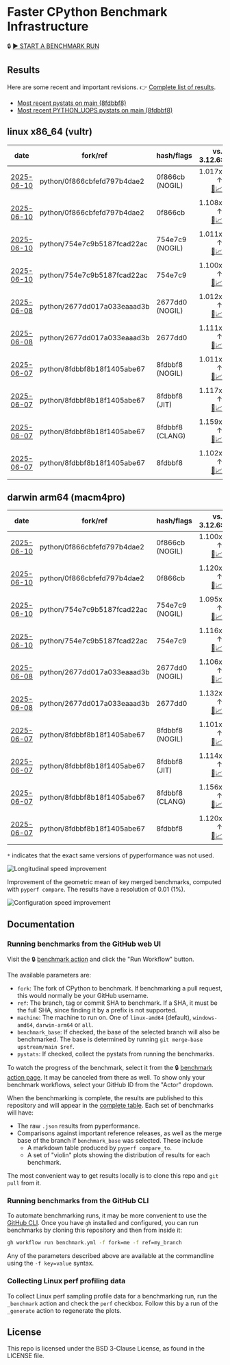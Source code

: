 # Faster CPython Benchmark Infrastructure

🔒 [▶️ START A BENCHMARK RUN](../../actions/workflows/benchmark.yml)

## Results

Here are some recent and important revisions. 👉 [Complete list of results](RESULTS.md).

<!-- START table -->
- [Most recent  pystats on main (8fdbbf8)](results/bm-20250607-3.15.0a0-8fdbbf8/bm-20250607-vultr-x86_64-python-8fdbbf8b18f1405abe67-3.15.0a0-8fdbbf8-pystats.md)
- [Most recent PYTHON_UOPS pystats on main (8fdbbf8)](results/bm-20250607-3.15.0a0-8fdbbf8-PYTHON_UOPS/bm-20250607-vultr-x86_64-python-8fdbbf8b18f1405abe67-3.15.0a0-8fdbbf8-pystats.md)

## linux x86_64 (vultr)
| date | fork/ref | hash/flags | vs. 3.12.6: | vs. 3.13.0rc2: | vs. base: |
| --- | --- | --- | ---: | ---: | ---: |
| [2025-06-10](results/bm-20250610-3.15.0a0-0f866cb-NOGIL) | python/0f866cbfefd797b4dae2 | 0f866cb (NOGIL) | 1.017x ↑<br>[📄](results/bm-20250610-3.15.0a0-0f866cb-NOGIL/bm-20250610-vultr-x86_64-python-0f866cbfefd797b4dae2-3.15.0a0-0f866cb-vs-3.12.6.md)[📈](results/bm-20250610-3.15.0a0-0f866cb-NOGIL/bm-20250610-vultr-x86_64-python-0f866cbfefd797b4dae2-3.15.0a0-0f866cb-vs-3.12.6.svg) | 1.018x ↓<br>[📄](results/bm-20250610-3.15.0a0-0f866cb-NOGIL/bm-20250610-vultr-x86_64-python-0f866cbfefd797b4dae2-3.15.0a0-0f866cb-vs-3.13.0rc2.md)[📈](results/bm-20250610-3.15.0a0-0f866cb-NOGIL/bm-20250610-vultr-x86_64-python-0f866cbfefd797b4dae2-3.15.0a0-0f866cb-vs-3.13.0rc2.svg) | 1.088x ↓<br>[📄](results/bm-20250610-3.15.0a0-0f866cb-NOGIL/bm-20250610-vultr-x86_64-python-0f866cbfefd797b4dae2-3.15.0a0-0f866cb-vs-base.md)[📈](results/bm-20250610-3.15.0a0-0f866cb-NOGIL/bm-20250610-vultr-x86_64-python-0f866cbfefd797b4dae2-3.15.0a0-0f866cb-vs-base.svg)[🧠](results/bm-20250610-3.15.0a0-0f866cb-NOGIL/bm-20250610-vultr-x86_64-python-0f866cbfefd797b4dae2-3.15.0a0-0f866cb-vs-base-mem.svg) |
| [2025-06-10](results/bm-20250610-3.15.0a0-0f866cb) | python/0f866cbfefd797b4dae2 | 0f866cb | 1.108x ↑<br>[📄](results/bm-20250610-3.15.0a0-0f866cb/bm-20250610-vultr-x86_64-python-0f866cbfefd797b4dae2-3.15.0a0-0f866cb-vs-3.12.6.md)[📈](results/bm-20250610-3.15.0a0-0f866cb/bm-20250610-vultr-x86_64-python-0f866cbfefd797b4dae2-3.15.0a0-0f866cb-vs-3.12.6.svg) | 1.071x ↑<br>[📄](results/bm-20250610-3.15.0a0-0f866cb/bm-20250610-vultr-x86_64-python-0f866cbfefd797b4dae2-3.15.0a0-0f866cb-vs-3.13.0rc2.md)[📈](results/bm-20250610-3.15.0a0-0f866cb/bm-20250610-vultr-x86_64-python-0f866cbfefd797b4dae2-3.15.0a0-0f866cb-vs-3.13.0rc2.svg) |  |
| [2025-06-10](results/bm-20250610-3.15.0a0-754e7c9-NOGIL) | python/754e7c9b5187fcad22ac | 754e7c9 (NOGIL) | 1.011x ↑<br>[📄](results/bm-20250610-3.15.0a0-754e7c9-NOGIL/bm-20250610-vultr-x86_64-python-754e7c9b5187fcad22ac-3.15.0a0-754e7c9-vs-3.12.6.md)[📈](results/bm-20250610-3.15.0a0-754e7c9-NOGIL/bm-20250610-vultr-x86_64-python-754e7c9b5187fcad22ac-3.15.0a0-754e7c9-vs-3.12.6.svg) | 1.024x ↓<br>[📄](results/bm-20250610-3.15.0a0-754e7c9-NOGIL/bm-20250610-vultr-x86_64-python-754e7c9b5187fcad22ac-3.15.0a0-754e7c9-vs-3.13.0rc2.md)[📈](results/bm-20250610-3.15.0a0-754e7c9-NOGIL/bm-20250610-vultr-x86_64-python-754e7c9b5187fcad22ac-3.15.0a0-754e7c9-vs-3.13.0rc2.svg) | 1.087x ↓<br>[📄](results/bm-20250610-3.15.0a0-754e7c9-NOGIL/bm-20250610-vultr-x86_64-python-754e7c9b5187fcad22ac-3.15.0a0-754e7c9-vs-base.md)[📈](results/bm-20250610-3.15.0a0-754e7c9-NOGIL/bm-20250610-vultr-x86_64-python-754e7c9b5187fcad22ac-3.15.0a0-754e7c9-vs-base.svg)[🧠](results/bm-20250610-3.15.0a0-754e7c9-NOGIL/bm-20250610-vultr-x86_64-python-754e7c9b5187fcad22ac-3.15.0a0-754e7c9-vs-base-mem.svg) |
| [2025-06-10](results/bm-20250610-3.15.0a0-754e7c9) | python/754e7c9b5187fcad22ac | 754e7c9 | 1.100x ↑<br>[📄](results/bm-20250610-3.15.0a0-754e7c9/bm-20250610-vultr-x86_64-python-754e7c9b5187fcad22ac-3.15.0a0-754e7c9-vs-3.12.6.md)[📈](results/bm-20250610-3.15.0a0-754e7c9/bm-20250610-vultr-x86_64-python-754e7c9b5187fcad22ac-3.15.0a0-754e7c9-vs-3.12.6.svg) | 1.062x ↑<br>[📄](results/bm-20250610-3.15.0a0-754e7c9/bm-20250610-vultr-x86_64-python-754e7c9b5187fcad22ac-3.15.0a0-754e7c9-vs-3.13.0rc2.md)[📈](results/bm-20250610-3.15.0a0-754e7c9/bm-20250610-vultr-x86_64-python-754e7c9b5187fcad22ac-3.15.0a0-754e7c9-vs-3.13.0rc2.svg) |  |
| [2025-06-08](results/bm-20250608-3.15.0a0-2677dd0-NOGIL) | python/2677dd017a033eaaad3b | 2677dd0 (NOGIL) | 1.012x ↑<br>[📄](results/bm-20250608-3.15.0a0-2677dd0-NOGIL/bm-20250608-vultr-x86_64-python-2677dd017a033eaaad3b-3.15.0a0-2677dd0-vs-3.12.6.md)[📈](results/bm-20250608-3.15.0a0-2677dd0-NOGIL/bm-20250608-vultr-x86_64-python-2677dd017a033eaaad3b-3.15.0a0-2677dd0-vs-3.12.6.svg) | 1.023x ↓<br>[📄](results/bm-20250608-3.15.0a0-2677dd0-NOGIL/bm-20250608-vultr-x86_64-python-2677dd017a033eaaad3b-3.15.0a0-2677dd0-vs-3.13.0rc2.md)[📈](results/bm-20250608-3.15.0a0-2677dd0-NOGIL/bm-20250608-vultr-x86_64-python-2677dd017a033eaaad3b-3.15.0a0-2677dd0-vs-3.13.0rc2.svg) | 1.094x ↓<br>[📄](results/bm-20250608-3.15.0a0-2677dd0-NOGIL/bm-20250608-vultr-x86_64-python-2677dd017a033eaaad3b-3.15.0a0-2677dd0-vs-base.md)[📈](results/bm-20250608-3.15.0a0-2677dd0-NOGIL/bm-20250608-vultr-x86_64-python-2677dd017a033eaaad3b-3.15.0a0-2677dd0-vs-base.svg)[🧠](results/bm-20250608-3.15.0a0-2677dd0-NOGIL/bm-20250608-vultr-x86_64-python-2677dd017a033eaaad3b-3.15.0a0-2677dd0-vs-base-mem.svg) |
| [2025-06-08](results/bm-20250608-3.15.0a0-2677dd0) | python/2677dd017a033eaaad3b | 2677dd0 | 1.111x ↑<br>[📄](results/bm-20250608-3.15.0a0-2677dd0/bm-20250608-vultr-x86_64-python-2677dd017a033eaaad3b-3.15.0a0-2677dd0-vs-3.12.6.md)[📈](results/bm-20250608-3.15.0a0-2677dd0/bm-20250608-vultr-x86_64-python-2677dd017a033eaaad3b-3.15.0a0-2677dd0-vs-3.12.6.svg) | 1.073x ↑<br>[📄](results/bm-20250608-3.15.0a0-2677dd0/bm-20250608-vultr-x86_64-python-2677dd017a033eaaad3b-3.15.0a0-2677dd0-vs-3.13.0rc2.md)[📈](results/bm-20250608-3.15.0a0-2677dd0/bm-20250608-vultr-x86_64-python-2677dd017a033eaaad3b-3.15.0a0-2677dd0-vs-3.13.0rc2.svg) |  |
| [2025-06-07](results/bm-20250607-3.15.0a0-8fdbbf8-NOGIL) | python/8fdbbf8b18f1405abe67 | 8fdbbf8 (NOGIL) | 1.011x ↑<br>[📄](results/bm-20250607-3.15.0a0-8fdbbf8-NOGIL/bm-20250607-vultr-x86_64-python-8fdbbf8b18f1405abe67-3.15.0a0-8fdbbf8-vs-3.12.6.md)[📈](results/bm-20250607-3.15.0a0-8fdbbf8-NOGIL/bm-20250607-vultr-x86_64-python-8fdbbf8b18f1405abe67-3.15.0a0-8fdbbf8-vs-3.12.6.svg) | 1.024x ↓<br>[📄](results/bm-20250607-3.15.0a0-8fdbbf8-NOGIL/bm-20250607-vultr-x86_64-python-8fdbbf8b18f1405abe67-3.15.0a0-8fdbbf8-vs-3.13.0rc2.md)[📈](results/bm-20250607-3.15.0a0-8fdbbf8-NOGIL/bm-20250607-vultr-x86_64-python-8fdbbf8b18f1405abe67-3.15.0a0-8fdbbf8-vs-3.13.0rc2.svg) | 1.088x ↓<br>[📄](results/bm-20250607-3.15.0a0-8fdbbf8-NOGIL/bm-20250607-vultr-x86_64-python-8fdbbf8b18f1405abe67-3.15.0a0-8fdbbf8-vs-base.md)[📈](results/bm-20250607-3.15.0a0-8fdbbf8-NOGIL/bm-20250607-vultr-x86_64-python-8fdbbf8b18f1405abe67-3.15.0a0-8fdbbf8-vs-base.svg)[🧠](results/bm-20250607-3.15.0a0-8fdbbf8-NOGIL/bm-20250607-vultr-x86_64-python-8fdbbf8b18f1405abe67-3.15.0a0-8fdbbf8-vs-base-mem.svg) |
| [2025-06-07](results/bm-20250607-3.15.0a0-8fdbbf8-JIT) | python/8fdbbf8b18f1405abe67 | 8fdbbf8 (JIT) | 1.117x ↑<br>[📄](results/bm-20250607-3.15.0a0-8fdbbf8-JIT/bm-20250607-vultr-x86_64-python-8fdbbf8b18f1405abe67-3.15.0a0-8fdbbf8-vs-3.12.6.md)[📈](results/bm-20250607-3.15.0a0-8fdbbf8-JIT/bm-20250607-vultr-x86_64-python-8fdbbf8b18f1405abe67-3.15.0a0-8fdbbf8-vs-3.12.6.svg) | 1.079x ↑<br>[📄](results/bm-20250607-3.15.0a0-8fdbbf8-JIT/bm-20250607-vultr-x86_64-python-8fdbbf8b18f1405abe67-3.15.0a0-8fdbbf8-vs-3.13.0rc2.md)[📈](results/bm-20250607-3.15.0a0-8fdbbf8-JIT/bm-20250607-vultr-x86_64-python-8fdbbf8b18f1405abe67-3.15.0a0-8fdbbf8-vs-3.13.0rc2.svg) | 1.012x ↑<br>[📄](results/bm-20250607-3.15.0a0-8fdbbf8-JIT/bm-20250607-vultr-x86_64-python-8fdbbf8b18f1405abe67-3.15.0a0-8fdbbf8-vs-base.md)[📈](results/bm-20250607-3.15.0a0-8fdbbf8-JIT/bm-20250607-vultr-x86_64-python-8fdbbf8b18f1405abe67-3.15.0a0-8fdbbf8-vs-base.svg)[🧠](results/bm-20250607-3.15.0a0-8fdbbf8-JIT/bm-20250607-vultr-x86_64-python-8fdbbf8b18f1405abe67-3.15.0a0-8fdbbf8-vs-base-mem.svg) |
| [2025-06-07](results/bm-20250607-3.15.0a0-8fdbbf8-CLANG) | python/8fdbbf8b18f1405abe67 | 8fdbbf8 (CLANG) | 1.159x ↑<br>[📄](results/bm-20250607-3.15.0a0-8fdbbf8-CLANG/bm-20250607-vultr-x86_64-python-8fdbbf8b18f1405abe67-3.15.0a0-8fdbbf8-vs-3.12.6.md)[📈](results/bm-20250607-3.15.0a0-8fdbbf8-CLANG/bm-20250607-vultr-x86_64-python-8fdbbf8b18f1405abe67-3.15.0a0-8fdbbf8-vs-3.12.6.svg) | 1.119x ↑<br>[📄](results/bm-20250607-3.15.0a0-8fdbbf8-CLANG/bm-20250607-vultr-x86_64-python-8fdbbf8b18f1405abe67-3.15.0a0-8fdbbf8-vs-3.13.0rc2.md)[📈](results/bm-20250607-3.15.0a0-8fdbbf8-CLANG/bm-20250607-vultr-x86_64-python-8fdbbf8b18f1405abe67-3.15.0a0-8fdbbf8-vs-3.13.0rc2.svg) | 1.048x ↑<br>[📄](results/bm-20250607-3.15.0a0-8fdbbf8-CLANG/bm-20250607-vultr-x86_64-python-8fdbbf8b18f1405abe67-3.15.0a0-8fdbbf8-vs-base.md)[📈](results/bm-20250607-3.15.0a0-8fdbbf8-CLANG/bm-20250607-vultr-x86_64-python-8fdbbf8b18f1405abe67-3.15.0a0-8fdbbf8-vs-base.svg)[🧠](results/bm-20250607-3.15.0a0-8fdbbf8-CLANG/bm-20250607-vultr-x86_64-python-8fdbbf8b18f1405abe67-3.15.0a0-8fdbbf8-vs-base-mem.svg) |
| [2025-06-07](results/bm-20250607-3.15.0a0-8fdbbf8) | python/8fdbbf8b18f1405abe67 | 8fdbbf8 | 1.102x ↑<br>[📄](results/bm-20250607-3.15.0a0-8fdbbf8/bm-20250607-vultr-x86_64-python-8fdbbf8b18f1405abe67-3.15.0a0-8fdbbf8-vs-3.12.6.md)[📈](results/bm-20250607-3.15.0a0-8fdbbf8/bm-20250607-vultr-x86_64-python-8fdbbf8b18f1405abe67-3.15.0a0-8fdbbf8-vs-3.12.6.svg) | 1.064x ↑<br>[📄](results/bm-20250607-3.15.0a0-8fdbbf8/bm-20250607-vultr-x86_64-python-8fdbbf8b18f1405abe67-3.15.0a0-8fdbbf8-vs-3.13.0rc2.md)[📈](results/bm-20250607-3.15.0a0-8fdbbf8/bm-20250607-vultr-x86_64-python-8fdbbf8b18f1405abe67-3.15.0a0-8fdbbf8-vs-3.13.0rc2.svg) |  |

## darwin arm64 (macm4pro)
| date | fork/ref | hash/flags | vs. 3.12.6: | vs. 3.13.0rc2: | vs. base: |
| --- | --- | --- | ---: | ---: | ---: |
| [2025-06-10](results/bm-20250610-3.15.0a0-0f866cb-NOGIL) | python/0f866cbfefd797b4dae2 | 0f866cb (NOGIL) | 1.100x ↑<br>[📄](results/bm-20250610-3.15.0a0-0f866cb-NOGIL/bm-20250610-macm4pro-arm64-python-0f866cbfefd797b4dae2-3.15.0a0-0f866cb-vs-3.12.6.md)[📈](results/bm-20250610-3.15.0a0-0f866cb-NOGIL/bm-20250610-macm4pro-arm64-python-0f866cbfefd797b4dae2-3.15.0a0-0f866cb-vs-3.12.6.svg) | 1.020x ↑<br>[📄](results/bm-20250610-3.15.0a0-0f866cb-NOGIL/bm-20250610-macm4pro-arm64-python-0f866cbfefd797b4dae2-3.15.0a0-0f866cb-vs-3.13.0rc2.md)[📈](results/bm-20250610-3.15.0a0-0f866cb-NOGIL/bm-20250610-macm4pro-arm64-python-0f866cbfefd797b4dae2-3.15.0a0-0f866cb-vs-3.13.0rc2.svg) | 1.020x ↓<br>[📄](results/bm-20250610-3.15.0a0-0f866cb-NOGIL/bm-20250610-macm4pro-arm64-python-0f866cbfefd797b4dae2-3.15.0a0-0f866cb-vs-base.md)[📈](results/bm-20250610-3.15.0a0-0f866cb-NOGIL/bm-20250610-macm4pro-arm64-python-0f866cbfefd797b4dae2-3.15.0a0-0f866cb-vs-base.svg)[🧠](results/bm-20250610-3.15.0a0-0f866cb-NOGIL/bm-20250610-macm4pro-arm64-python-0f866cbfefd797b4dae2-3.15.0a0-0f866cb-vs-base-mem.svg) |
| [2025-06-10](results/bm-20250610-3.15.0a0-0f866cb) | python/0f866cbfefd797b4dae2 | 0f866cb | 1.120x ↑<br>[📄](results/bm-20250610-3.15.0a0-0f866cb/bm-20250610-macm4pro-arm64-python-0f866cbfefd797b4dae2-3.15.0a0-0f866cb-vs-3.12.6.md)[📈](results/bm-20250610-3.15.0a0-0f866cb/bm-20250610-macm4pro-arm64-python-0f866cbfefd797b4dae2-3.15.0a0-0f866cb-vs-3.12.6.svg) | 1.039x ↑<br>[📄](results/bm-20250610-3.15.0a0-0f866cb/bm-20250610-macm4pro-arm64-python-0f866cbfefd797b4dae2-3.15.0a0-0f866cb-vs-3.13.0rc2.md)[📈](results/bm-20250610-3.15.0a0-0f866cb/bm-20250610-macm4pro-arm64-python-0f866cbfefd797b4dae2-3.15.0a0-0f866cb-vs-3.13.0rc2.svg) |  |
| [2025-06-10](results/bm-20250610-3.15.0a0-754e7c9-NOGIL) | python/754e7c9b5187fcad22ac | 754e7c9 (NOGIL) | 1.095x ↑<br>[📄](results/bm-20250610-3.15.0a0-754e7c9-NOGIL/bm-20250610-macm4pro-arm64-python-754e7c9b5187fcad22ac-3.15.0a0-754e7c9-vs-3.12.6.md)[📈](results/bm-20250610-3.15.0a0-754e7c9-NOGIL/bm-20250610-macm4pro-arm64-python-754e7c9b5187fcad22ac-3.15.0a0-754e7c9-vs-3.12.6.svg) | 1.016x ↑<br>[📄](results/bm-20250610-3.15.0a0-754e7c9-NOGIL/bm-20250610-macm4pro-arm64-python-754e7c9b5187fcad22ac-3.15.0a0-754e7c9-vs-3.13.0rc2.md)[📈](results/bm-20250610-3.15.0a0-754e7c9-NOGIL/bm-20250610-macm4pro-arm64-python-754e7c9b5187fcad22ac-3.15.0a0-754e7c9-vs-3.13.0rc2.svg) | 1.021x ↓<br>[📄](results/bm-20250610-3.15.0a0-754e7c9-NOGIL/bm-20250610-macm4pro-arm64-python-754e7c9b5187fcad22ac-3.15.0a0-754e7c9-vs-base.md)[📈](results/bm-20250610-3.15.0a0-754e7c9-NOGIL/bm-20250610-macm4pro-arm64-python-754e7c9b5187fcad22ac-3.15.0a0-754e7c9-vs-base.svg)[🧠](results/bm-20250610-3.15.0a0-754e7c9-NOGIL/bm-20250610-macm4pro-arm64-python-754e7c9b5187fcad22ac-3.15.0a0-754e7c9-vs-base-mem.svg) |
| [2025-06-10](results/bm-20250610-3.15.0a0-754e7c9) | python/754e7c9b5187fcad22ac | 754e7c9 | 1.116x ↑<br>[📄](results/bm-20250610-3.15.0a0-754e7c9/bm-20250610-macm4pro-arm64-python-754e7c9b5187fcad22ac-3.15.0a0-754e7c9-vs-3.12.6.md)[📈](results/bm-20250610-3.15.0a0-754e7c9/bm-20250610-macm4pro-arm64-python-754e7c9b5187fcad22ac-3.15.0a0-754e7c9-vs-3.12.6.svg) | 1.035x ↑<br>[📄](results/bm-20250610-3.15.0a0-754e7c9/bm-20250610-macm4pro-arm64-python-754e7c9b5187fcad22ac-3.15.0a0-754e7c9-vs-3.13.0rc2.md)[📈](results/bm-20250610-3.15.0a0-754e7c9/bm-20250610-macm4pro-arm64-python-754e7c9b5187fcad22ac-3.15.0a0-754e7c9-vs-3.13.0rc2.svg) |  |
| [2025-06-08](results/bm-20250608-3.15.0a0-2677dd0-NOGIL) | python/2677dd017a033eaaad3b | 2677dd0 (NOGIL) | 1.106x ↑<br>[📄](results/bm-20250608-3.15.0a0-2677dd0-NOGIL/bm-20250608-macm4pro-arm64-python-2677dd017a033eaaad3b-3.15.0a0-2677dd0-vs-3.12.6.md)[📈](results/bm-20250608-3.15.0a0-2677dd0-NOGIL/bm-20250608-macm4pro-arm64-python-2677dd017a033eaaad3b-3.15.0a0-2677dd0-vs-3.12.6.svg) | 1.025x ↑<br>[📄](results/bm-20250608-3.15.0a0-2677dd0-NOGIL/bm-20250608-macm4pro-arm64-python-2677dd017a033eaaad3b-3.15.0a0-2677dd0-vs-3.13.0rc2.md)[📈](results/bm-20250608-3.15.0a0-2677dd0-NOGIL/bm-20250608-macm4pro-arm64-python-2677dd017a033eaaad3b-3.15.0a0-2677dd0-vs-3.13.0rc2.svg) | 1.026x ↓<br>[📄](results/bm-20250608-3.15.0a0-2677dd0-NOGIL/bm-20250608-macm4pro-arm64-python-2677dd017a033eaaad3b-3.15.0a0-2677dd0-vs-base.md)[📈](results/bm-20250608-3.15.0a0-2677dd0-NOGIL/bm-20250608-macm4pro-arm64-python-2677dd017a033eaaad3b-3.15.0a0-2677dd0-vs-base.svg)[🧠](results/bm-20250608-3.15.0a0-2677dd0-NOGIL/bm-20250608-macm4pro-arm64-python-2677dd017a033eaaad3b-3.15.0a0-2677dd0-vs-base-mem.svg) |
| [2025-06-08](results/bm-20250608-3.15.0a0-2677dd0) | python/2677dd017a033eaaad3b | 2677dd0 | 1.132x ↑<br>[📄](results/bm-20250608-3.15.0a0-2677dd0/bm-20250608-macm4pro-arm64-python-2677dd017a033eaaad3b-3.15.0a0-2677dd0-vs-3.12.6.md)[📈](results/bm-20250608-3.15.0a0-2677dd0/bm-20250608-macm4pro-arm64-python-2677dd017a033eaaad3b-3.15.0a0-2677dd0-vs-3.12.6.svg) | 1.050x ↑<br>[📄](results/bm-20250608-3.15.0a0-2677dd0/bm-20250608-macm4pro-arm64-python-2677dd017a033eaaad3b-3.15.0a0-2677dd0-vs-3.13.0rc2.md)[📈](results/bm-20250608-3.15.0a0-2677dd0/bm-20250608-macm4pro-arm64-python-2677dd017a033eaaad3b-3.15.0a0-2677dd0-vs-3.13.0rc2.svg) |  |
| [2025-06-07](results/bm-20250607-3.15.0a0-8fdbbf8-NOGIL) | python/8fdbbf8b18f1405abe67 | 8fdbbf8 (NOGIL) | 1.101x ↑<br>[📄](results/bm-20250607-3.15.0a0-8fdbbf8-NOGIL/bm-20250607-macm4pro-arm64-python-8fdbbf8b18f1405abe67-3.15.0a0-8fdbbf8-vs-3.12.6.md)[📈](results/bm-20250607-3.15.0a0-8fdbbf8-NOGIL/bm-20250607-macm4pro-arm64-python-8fdbbf8b18f1405abe67-3.15.0a0-8fdbbf8-vs-3.12.6.svg) | 1.020x ↑<br>[📄](results/bm-20250607-3.15.0a0-8fdbbf8-NOGIL/bm-20250607-macm4pro-arm64-python-8fdbbf8b18f1405abe67-3.15.0a0-8fdbbf8-vs-3.13.0rc2.md)[📈](results/bm-20250607-3.15.0a0-8fdbbf8-NOGIL/bm-20250607-macm4pro-arm64-python-8fdbbf8b18f1405abe67-3.15.0a0-8fdbbf8-vs-3.13.0rc2.svg) | 1.020x ↓<br>[📄](results/bm-20250607-3.15.0a0-8fdbbf8-NOGIL/bm-20250607-macm4pro-arm64-python-8fdbbf8b18f1405abe67-3.15.0a0-8fdbbf8-vs-base.md)[📈](results/bm-20250607-3.15.0a0-8fdbbf8-NOGIL/bm-20250607-macm4pro-arm64-python-8fdbbf8b18f1405abe67-3.15.0a0-8fdbbf8-vs-base.svg)[🧠](results/bm-20250607-3.15.0a0-8fdbbf8-NOGIL/bm-20250607-macm4pro-arm64-python-8fdbbf8b18f1405abe67-3.15.0a0-8fdbbf8-vs-base-mem.svg) |
| [2025-06-07](results/bm-20250607-3.15.0a0-8fdbbf8-JIT) | python/8fdbbf8b18f1405abe67 | 8fdbbf8 (JIT) | 1.114x ↑<br>[📄](results/bm-20250607-3.15.0a0-8fdbbf8-JIT/bm-20250607-macm4pro-arm64-python-8fdbbf8b18f1405abe67-3.15.0a0-8fdbbf8-vs-3.12.6.md)[📈](results/bm-20250607-3.15.0a0-8fdbbf8-JIT/bm-20250607-macm4pro-arm64-python-8fdbbf8b18f1405abe67-3.15.0a0-8fdbbf8-vs-3.12.6.svg) | 1.034x ↑<br>[📄](results/bm-20250607-3.15.0a0-8fdbbf8-JIT/bm-20250607-macm4pro-arm64-python-8fdbbf8b18f1405abe67-3.15.0a0-8fdbbf8-vs-3.13.0rc2.md)[📈](results/bm-20250607-3.15.0a0-8fdbbf8-JIT/bm-20250607-macm4pro-arm64-python-8fdbbf8b18f1405abe67-3.15.0a0-8fdbbf8-vs-3.13.0rc2.svg) | 1.004x ↓<br>[📄](results/bm-20250607-3.15.0a0-8fdbbf8-JIT/bm-20250607-macm4pro-arm64-python-8fdbbf8b18f1405abe67-3.15.0a0-8fdbbf8-vs-base.md)[📈](results/bm-20250607-3.15.0a0-8fdbbf8-JIT/bm-20250607-macm4pro-arm64-python-8fdbbf8b18f1405abe67-3.15.0a0-8fdbbf8-vs-base.svg)[🧠](results/bm-20250607-3.15.0a0-8fdbbf8-JIT/bm-20250607-macm4pro-arm64-python-8fdbbf8b18f1405abe67-3.15.0a0-8fdbbf8-vs-base-mem.svg) |
| [2025-06-07](results/bm-20250607-3.15.0a0-8fdbbf8-CLANG) | python/8fdbbf8b18f1405abe67 | 8fdbbf8 (CLANG) | 1.156x ↑<br>[📄](results/bm-20250607-3.15.0a0-8fdbbf8-CLANG/bm-20250607-macm4pro-arm64-python-8fdbbf8b18f1405abe67-3.15.0a0-8fdbbf8-vs-3.12.6.md)[📈](results/bm-20250607-3.15.0a0-8fdbbf8-CLANG/bm-20250607-macm4pro-arm64-python-8fdbbf8b18f1405abe67-3.15.0a0-8fdbbf8-vs-3.12.6.svg) | 1.072x ↑<br>[📄](results/bm-20250607-3.15.0a0-8fdbbf8-CLANG/bm-20250607-macm4pro-arm64-python-8fdbbf8b18f1405abe67-3.15.0a0-8fdbbf8-vs-3.13.0rc2.md)[📈](results/bm-20250607-3.15.0a0-8fdbbf8-CLANG/bm-20250607-macm4pro-arm64-python-8fdbbf8b18f1405abe67-3.15.0a0-8fdbbf8-vs-3.13.0rc2.svg) | 1.034x ↑<br>[📄](results/bm-20250607-3.15.0a0-8fdbbf8-CLANG/bm-20250607-macm4pro-arm64-python-8fdbbf8b18f1405abe67-3.15.0a0-8fdbbf8-vs-base.md)[📈](results/bm-20250607-3.15.0a0-8fdbbf8-CLANG/bm-20250607-macm4pro-arm64-python-8fdbbf8b18f1405abe67-3.15.0a0-8fdbbf8-vs-base.svg)[🧠](results/bm-20250607-3.15.0a0-8fdbbf8-CLANG/bm-20250607-macm4pro-arm64-python-8fdbbf8b18f1405abe67-3.15.0a0-8fdbbf8-vs-base-mem.svg) |
| [2025-06-07](results/bm-20250607-3.15.0a0-8fdbbf8) | python/8fdbbf8b18f1405abe67 | 8fdbbf8 | 1.120x ↑<br>[📄](results/bm-20250607-3.15.0a0-8fdbbf8/bm-20250607-macm4pro-arm64-python-8fdbbf8b18f1405abe67-3.15.0a0-8fdbbf8-vs-3.12.6.md)[📈](results/bm-20250607-3.15.0a0-8fdbbf8/bm-20250607-macm4pro-arm64-python-8fdbbf8b18f1405abe67-3.15.0a0-8fdbbf8-vs-3.12.6.svg) | 1.039x ↑<br>[📄](results/bm-20250607-3.15.0a0-8fdbbf8/bm-20250607-macm4pro-arm64-python-8fdbbf8b18f1405abe67-3.15.0a0-8fdbbf8-vs-3.13.0rc2.md)[📈](results/bm-20250607-3.15.0a0-8fdbbf8/bm-20250607-macm4pro-arm64-python-8fdbbf8b18f1405abe67-3.15.0a0-8fdbbf8-vs-3.13.0rc2.svg) |  |


<!-- END table -->

`*` indicates that the exact same versions of pyperformance was not used.

![Longitudinal speed improvement](/longitudinal.svg)

Improvement of the geometric mean of key merged benchmarks, computed with `pyperf compare`.
The results have a resolution of 0.01 (1%).

![Configuration speed improvement](/configs.svg)

## Documentation

### Running benchmarks from the GitHub web UI

Visit the 🔒 [benchmark action](../../actions/workflows/benchmark.yml) and click the "Run Workflow" button.

The available parameters are:

- `fork`: The fork of CPython to benchmark.
  If benchmarking a pull request, this would normally be your GitHub username.
- `ref`: The branch, tag or commit SHA to benchmark.
  If a SHA, it must be the full SHA, since finding it by a prefix is not supported.
- `machine`: The machine to run on.
  One of `linux-amd64` (default), `windows-amd64`, `darwin-arm64` or `all`.
- `benchmark_base`: If checked, the base of the selected branch will also be benchmarked.
  The base is determined by running `git merge-base upstream/main $ref`.
- `pystats`: If checked, collect the pystats from running the benchmarks.

To watch the progress of the benchmark, select it from the 🔒 [benchmark action page](../../actions/workflows/benchmark.yml).
It may be canceled from there as well.
To show only your benchmark workflows, select your GitHub ID from the "Actor" dropdown.

When the benchmarking is complete, the results are published to this repository and will appear in the [complete table](RESULTS.md).
Each set of benchmarks will have:

- The raw `.json` results from pyperformance.
- Comparisons against important reference releases, as well as the merge base of the branch if `benchmark_base` was selected. These include
  - A markdown table produced by `pyperf compare_to`.
  - A set of "violin" plots showing the distribution of results for each benchmark.

The most convenient way to get results locally is to clone this repo and `git pull` from it.

### Running benchmarks from the GitHub CLI

To automate benchmarking runs, it may be more convenient to use the [GitHub CLI](https://cli.github.com/).
Once you have `gh` installed and configured, you can run benchmarks by cloning this repository and then from inside it:

```bash session
gh workflow run benchmark.yml -f fork=me -f ref=my_branch
```

Any of the parameters described above are available at the commandline using the `-f key=value` syntax.

### Collecting Linux perf profiling data

To collect Linux perf sampling profile data for a benchmarking run, run the `_benchmark` action and check the `perf` checkbox.
Follow this by a run of the `_generate` action to regenerate the plots.

## License

This repo is licensed under the BSD 3-Clause License, as found in the LICENSE file.
